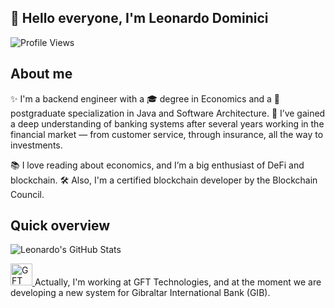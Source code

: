 ## 👋 Hello everyone, I'm Leonardo Dominici

![Profile Views](https://komarev.com/ghpvc/?username=leonardodominici&color=blue)

## About me

✨ I'm a backend engineer with a 🎓 degree in Economics and a 📘 postgraduate specialization in Java and Software Architecture.
🏦 I’ve gained a deep understanding of banking systems after several years working in the financial market — from customer service, through insurance, all the way to investments.

📚 I love reading about economics, and I’m a big enthusiast of DeFi and blockchain.
🛠️ Also, I'm a certified blockchain developer by the Blockchain Council.

## Quick overview

![Leonardo's GitHub Stats](https://github-readme-stats.vercel.app/api?username=leonardodominici&show_icons=true&theme=github_dark)


<a href="https://www.gft.com" target="_blank"> <img src="https://github.com/user-attachments/assets/ae5dd2e8-d712-4405-a4cc-6a61c6558d1e" alt="GFT Logo" width="35"/> </a> Actually, I'm working at GFT Technologies, and at the moment we are developing a new system for Gibraltar International Bank (GIB).



<!--

**LeoDominici71/LeoDominici71** is a ✨ _special_ ✨ repository because its `README.md` (this file) appears on your GitHub profile.

Here are some ideas to get you started:

- 🔭 I’m currently working on ...
- 🌱 I’m currently learning ...
- 👯 I’m looking to collaborate on ...
- 🤔 I’m looking for help with ...
- 💬 Ask me about ...
- 📫 How to reach me: ...
- 😄 Pronouns: ...
- ⚡ Fun fact: ...
-->
